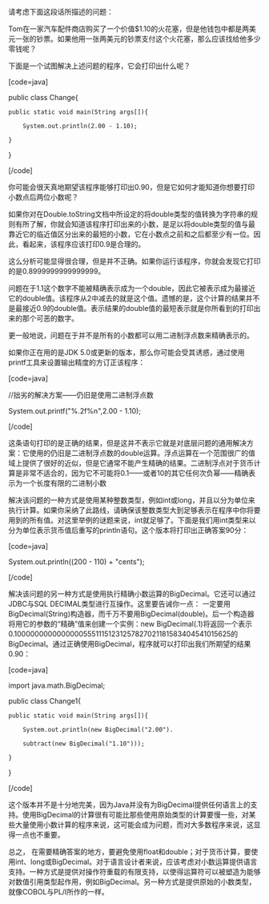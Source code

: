 请考虑下面这段话所描述的问题： 
Tom在一家汽车配件商店购买了一个价值$1.10的火花塞，但是他钱包中都是两美元一张的钞票。如果他用一张两美元的钞票支付这个火花塞，那么应该找给他多少零钱呢？ 
下面是一个试图解决上述问题的程序，它会打印出什么呢？ 
[code=java]
public class Change{
	public static void main(String args[]){
		System.out.println(2.00 - 1.10);
	}
}
[/code]
你可能会很天真地期望该程序能够打印出0.90，但是它如何才能知道你想要打印小数点后两位小数呢？ 
如果你对在Double.toString文档中所设定的将double类型的值转换为字符串的规则有所了解，你就会知道该程序打印出来的小数，是足以将double类型的值与最靠近它的临近值区分出来的最短的小数，它在小数点之前和之后都至少有一位。因此，看起来，该程序应该打印0.9是合理的。 
这么分析可能显得很合理，但是并不正确。如果你运行该程序，你就会发现它打印的是0.8999999999999999。 
问题在于1.1这个数字不能被精确表示成为一个double，因此它被表示成为最接近它的double值。该程序从2中减去的就是这个值。遗憾的是，这个计算的结果并不是最接近0.9的double值。表示结果的double值的最短表示就是你所看到的打印出来的那个可恶的数字。 
更一般地说，问题在于并不是所有的小数都可以用二进制浮点数来精确表示的。 
如果你正在用的是JDK 5.0或更新的版本，那么你可能会受其诱惑，通过使用printf工具来设置输出精度的方订正该程序： 
[code=java]
//拙劣的解决方案——仍旧是使用二进制浮点数
System.out.printf("%.2f%n",2.00 - 1.10);
[/code]
这条语句打印的是正确的结果，但是这并不表示它就是对底层问题的通用解决方案：它使用的仍旧是二进制浮点数的double运算。浮点运算在一个范围很广的值域上提供了很好的近似，但是它通常不能产生精确的结果。二进制浮点对于货币计算是非常不适合的，因为它不可能将0.1——或者10的其它任何次负幂——精确表示为一个长度有限的二进制小数 
解决该问题的一种方式是使用某种整数类型，例如int或long，并且以分为单位来执行计算。如果你采纳了此路线，请确保该整数类型大到足够表示在程序中你将要用到的所有值。对这里举例的谜题来说，int就足够了。下面是我们用int类型来以分为单位表示货币值后重写的println语句。这个版本将打印出正确答案90分：
[code=java] 
System.out.println((200 - 110) + "cents");
[/code]
解决该问题的另一种方式是使用执行精确小数运算的BigDecimal。它还可以通过JDBC与SQL DECIMAL类型进行互操作。这里要告诫你一点： 一定要用BigDecimal(String)构造器，而千万不要用BigDecimal(double)。后一个构造器将用它的参数的“精确”值来创建一个实例：new BigDecimal(.1)将返回一个表示0.100000000000000055511151231257827021181583404541015625的BigDecimal。通过正确使用BigDecimal，程序就可以打印出我们所期望的结果0.90： 
[code=java]
import java.math.BigDecimal;
public class Change1{
	public static void main(String args[]){
		System.out.println(new BigDecimal("2.00").
		subtract(new BigDecimal("1.10")));
	}
}
[/code]
这个版本并不是十分地完美，因为Java并没有为BigDecimal提供任何语言上的支持。使用BigDecimal的计算很有可能比那些使用原始类型的计算要慢一些，对某些大量使用小数计算的程序来说，这可能会成为问题，而对大多数程序来说，这显得一点也不重要。 
总之， 在需要精确答案的地方，要避免使用float和double；对于货币计算，要使用int、long或BigDecimal。对于语言设计者来说，应该考虑对小数运算提供语言支持。一种方式是提供对操作符重载的有限支持，以使得运算符可以被塑造为能够对数值引用类型起作用，例如BigDecimal。另一种方式是提供原始的小数类型，就像COBOL与PL/I所作的一样。